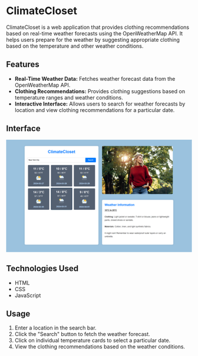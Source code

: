 # ClimateCloset

ClimateCloset is a web application that provides clothing recommendations based on real-time weather forecasts using the OpenWeatherMap API. It helps users prepare for the weather by suggesting appropriate clothing based on the temperature and other weather conditions.

## Features

- **Real-Time Weather Data:** Fetches weather forecast data from the OpenWeatherMap API.
- **Clothing Recommendations:** Provides clothing suggestions based on temperature ranges and weather conditions.
- **Interactive Interface:** Allows users to search for weather forecasts by location and view clothing recommendations for a particular date.

## Interface

![Interface picture](/Screenshots/UI_screenshot_1.png?raw=true "Optional Title")

## Technologies Used

- HTML
- CSS
- JavaScript

## Usage

1. Enter a location in the search bar.
2. Click the "Search" button to fetch the weather forecast.
3. Click on individual temperature cards to select a particular date.
4. View the clothing recommendations based on the weather conditions.
